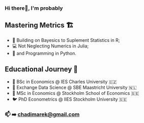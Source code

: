 ### Hi there👋, I'm probably 

## Mastering Metrics 🏗️
- 🎲 Building on Bayesics to Suplement Statistics in R;
- 💻 Not Neglecting Numerics in Julia;
- 🤖 and Programming in Python. 

## Educational Journey 🏫
- 🐣 BSc in Economics @ IES Charles University 🇨🇿
- 🐥 Exchange Data Science @ SBE Maastricht University 🇳🇱
- 🐔 MSc in Economics @ Stockholm School of Economics 🇸🇪 
- 🐦 PhD Econometrics @ IIES Stockholm University 🇸🇪 

### 📫 ➡️ chadimarek@gmail.com

